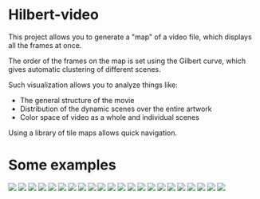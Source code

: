 Hilbert-video
=============

This project allows you to generate a "map" of a video file, which displays all the frames at once.

The order of the frames on the map is set using the Gilbert curve, which gives automatic clustering of different scenes.

Such visualization allows you to analyze things like:

- The general structure of the movie
- Distribution of the dynamic scenes over the entire artwork
- Color space of video as a whole and individual scenes

Using a library of tile maps allows quick navigation.

Some examples
=============

![](examples/01.jpg)
![](examples/02.jpg)
![](examples/03.jpg)
![](examples/04.jpg)
![](examples/05.jpg)
![](examples/06.jpg)
![](examples/07.jpg)
![](examples/08.jpg)
![](examples/09.jpg)
![](examples/10.jpg)
![](examples/11.jpg)
![](examples/12.jpg)
![](examples/13.jpg)
![](examples/14.jpg)
![](examples/15.jpg)
![](examples/16.jpg)
![](examples/17.jpg)
![](examples/18.jpg)
![](examples/19.jpg)
![](examples/20.jpg)
![](examples/21.jpg)
![](examples/22.jpg)
